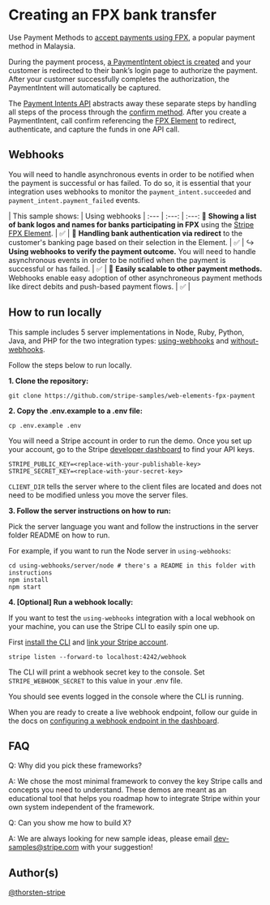 # Creating an FPX bank transfer

Use Payment Methods to [accept payments using FPX](https://stripe.com/docs/payments/payment-methods/fpx), a popular payment method in Malaysia.

During the payment process, [a PaymentIntent object is created](https://stripe.com/docs/stripe-js/elements/fpx-bank#create-payment-intent) and your customer is redirected to their bank’s login page to authorize the payment. After your customer successfully completes the authorization, the PaymentIntent will automatically be captured.

The [Payment Intents API](https://stripe.com/docs/api/payment_intents) abstracts away these separate steps by handling all steps of the process through the [confirm method](https://stripe.com/docs/api/payment_intents/confirm). After you create a PaymentIntent, call confirm referencing the [FPX Element](https://stripe.com/docs/stripe-js/elements/fpx-bank#submit-payment) to redirect, authenticate, and capture the funds in one API call.

## Webhooks

You will need to handle asynchronous events in order to be notified when the payment is successful or has failed. To do so, it is essential that your integration uses webhooks to monitor the `payment_intent.succeeded` and `payment_intent.payment_failed` events.

<!-- prettier-ignore -->
| This sample shows: | Using webhooks | 
:--- | :---: | :---:
📝 **Showing a list of bank logos and names for banks participating in FPX** using the [Stripe FPX Element](https://stripe.com/docs/stripe-js/elements/fpx-bank). | ✅ |
🙅 **Handling bank authentication via redirect** to the customer's banking page based on their selection in the Element.  | ✅ |
↪️ **Using webhooks to verify the payment outcome.** You will need to handle asynchronous events in order to be notified when the payment is successful or has failed. | ✅ |
🏦 **Easily scalable to other payment methods.** Webhooks enable easy adoption of other asynchroneous payment methods like direct debits and push-based payment flows. | ✅ |

## How to run locally

This sample includes 5 server implementations in Node, Ruby, Python, Java, and PHP for the two integration types: [using-webhooks](/using-webhooks) and [without-webhooks](/without-webhooks).

Follow the steps below to run locally.

**1. Clone the repository:**

```
git clone https://github.com/stripe-samples/web-elements-fpx-payment
```

**2. Copy the .env.example to a .env file:**

```
cp .env.example .env
```

You will need a Stripe account in order to run the demo. Once you set up your account, go to the Stripe [developer dashboard](https://stripe.com/docs/development#api-keys) to find your API keys.

```
STRIPE_PUBLIC_KEY=<replace-with-your-publishable-key>
STRIPE_SECRET_KEY=<replace-with-your-secret-key>
```

`CLIENT_DIR` tells the server where to the client files are located and does not need to be modified unless you move the server files.

**3. Follow the server instructions on how to run:**

Pick the server language you want and follow the instructions in the server folder README on how to run.

For example, if you want to run the Node server in `using-webhooks`:

```
cd using-webhooks/server/node # there's a README in this folder with instructions
npm install
npm start
```

**4. [Optional] Run a webhook locally:**

If you want to test the `using-webhooks` integration with a local webhook on your machine, you can use the Stripe CLI to easily spin one up.

First [install the CLI](https://stripe.com/docs/stripe-cli) and [link your Stripe account](https://stripe.com/docs/stripe-cli#link-account).

```
stripe listen --forward-to localhost:4242/webhook
```

The CLI will print a webhook secret key to the console. Set `STRIPE_WEBHOOK_SECRET` to this value in your .env file.

You should see events logged in the console where the CLI is running.

When you are ready to create a live webhook endpoint, follow our guide in the docs on [configuring a webhook endpoint in the dashboard](https://stripe.com/docs/webhooks/setup#configure-webhook-settings).

## FAQ

Q: Why did you pick these frameworks?

A: We chose the most minimal framework to convey the key Stripe calls and concepts you need to understand. These demos are meant as an educational tool that helps you roadmap how to integrate Stripe within your own system independent of the framework.

Q: Can you show me how to build X?

A: We are always looking for new sample ideas, please email dev-samples@stripe.com with your suggestion!

## Author(s)

[@thorsten-stripe](https://twitter.com/thorwebdev)
